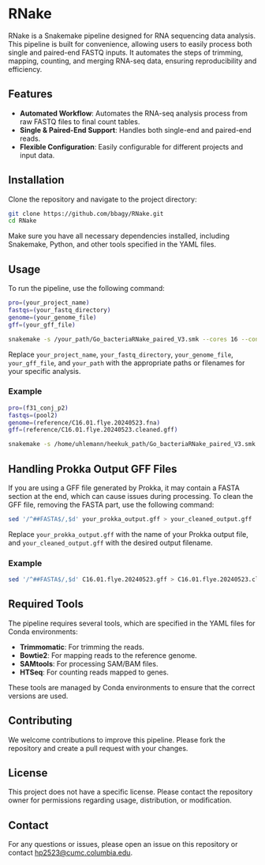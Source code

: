 # RNake

RNake is a Snakemake pipeline designed for RNA sequencing data analysis. This pipeline is built for convenience, allowing users to easily process both single and paired-end FASTQ inputs. It automates the steps of trimming, mapping, counting, and merging RNA-seq data, ensuring reproducibility and efficiency.

## Features

- **Automated Workflow**: Automates the RNA-seq analysis process from raw FASTQ files to final count tables.
- **Single & Paired-End Support**: Handles both single-end and paired-end reads.
- **Flexible Configuration**: Easily configurable for different projects and input data.

## Installation

Clone the repository and navigate to the project directory:

```bash
git clone https://github.com/bbagy/RNake.git
cd RNake
```

Make sure you have all necessary dependencies installed, including Snakemake, Python, and other tools specified in the YAML files.

## Usage

To run the pipeline, use the following command:

```bash
pro=(your_project_name)
fastqs=(your_fastq_directory)
genome=(your_genome_file)
gff=(your_gff_file)

snakemake -s /your_path/Go_bacteriaRNake_paired_V3.smk --cores 16 --config project=$pro read_dir=$fastqs genome=$genome gff=$gff --rerun-incomplete --use-conda
```

Replace `your_project_name`, `your_fastq_directory`, `your_genome_file`, `your_gff_file`, and `your_path` with the appropriate paths or filenames for your specific analysis.

### Example

```bash
pro=(f31_conj_p2)
fastqs=(pool2)
genome=(reference/C16.01.flye.20240523.fna)
gff=(reference/C16.01.flye.20240523.cleaned.gff)

snakemake -s /home/uhlemann/heekuk_path/Go_bacteriaRNake_paired_V3.smk --cores 16 --config project=$pro read_dir=$fastqs genome=$genome gff=$gff --rerun-incomplete --use-conda
```

## Handling Prokka Output GFF Files

If you are using a GFF file generated by Prokka, it may contain a FASTA section at the end, which can cause issues during processing. To clean the GFF file, removing the FASTA part, use the following command:

```bash
sed '/^##FASTA$/,$d' your_prokka_output.gff > your_cleaned_output.gff
```

Replace `your_prokka_output.gff` with the name of your Prokka output file, and `your_cleaned_output.gff` with the desired output filename.

### Example

```bash
sed '/^##FASTA$/,$d' C16.01.flye.20240523.gff > C16.01.flye.20240523.cleaned.gff
```

## Required Tools

The pipeline requires several tools, which are specified in the YAML files for Conda environments:

- **Trimmomatic**: For trimming the reads.
- **Bowtie2**: For mapping reads to the reference genome.
- **SAMtools**: For processing SAM/BAM files.
- **HTSeq**: For counting reads mapped to genes.

These tools are managed by Conda environments to ensure that the correct versions are used.

## Contributing

We welcome contributions to improve this pipeline. Please fork the repository and create a pull request with your changes.

## License

This project does not have a specific license. Please contact the repository owner for permissions regarding usage, distribution, or modification.

## Contact

For any questions or issues, please open an issue on this repository or contact hp2523@cumc.columbia.edu.
